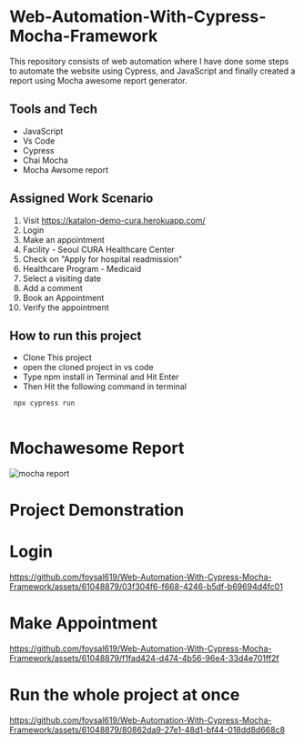 # Web-Automation-With-Cypress-Mocha-Framework
This repository consists of web automation where I have done some steps to automate the website using Cypress, and JavaScript and finally created a report using Mocha awesome report generator.

## Tools and Tech
- JavaScript
- Vs Code
- Cypress
- Chai Mocha
- Mocha Awsome report

## Assigned Work Scenario
1. Visit https://katalon-demo-cura.herokuapp.com/
2. Login
3. Make an appointment
4. Facility - Seoul CURA Healthcare Center
5. Check on "Apply for hospital readmission"
6. Healthcare Program - Medicaid
7. Select a visiting date
8. Add a comment
7. Book an Appointment
8. Verify the appointment

## How to run this project
- Clone This project
- open the cloned project in vs code
- Type npm install in Terminal and Hit Enter
- Then Hit the following command in terminal

```bash
 npx cypress run
  
```

# Mochawesome Report 
![mocha report](https://github.com/foysal619/Web-Automation-With-Cypress-Mocha-Framework/assets/61048879/00a6fb61-81dc-4ea8-8da8-cf61cc1928f8)

# Project Demonstration
# Login
https://github.com/foysal619/Web-Automation-With-Cypress-Mocha-Framework/assets/61048879/03f304f6-f668-4246-b5df-b69694d4fc01

# Make Appointment
https://github.com/foysal619/Web-Automation-With-Cypress-Mocha-Framework/assets/61048879/f1fad424-d474-4b56-96e4-33d4e701ff2f

# Run the whole project at once
https://github.com/foysal619/Web-Automation-With-Cypress-Mocha-Framework/assets/61048879/80862da9-27e1-48d1-bf44-018dd8d668c8














